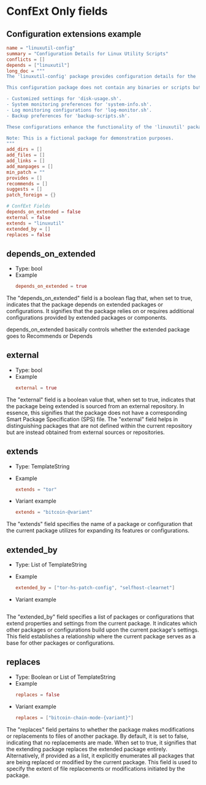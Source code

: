# ConfExt Only fields

## Configuration extensions example

```toml
name = "linuxutil-config"
summary = "Configuration Details for Linux Utility Scripts"
conflicts = []
depends = ["linuxutil"]
long_doc = """
The 'linuxutil-config' package provides configuration details for the 'linuxutil' package, which is a collection of useful utility scripts for managing and monitoring Linux systems.

This configuration package does not contain any binaries or scripts but adds configuration settings to the 'linuxutil' package. It includes:

- Customized settings for 'disk-usage.sh'.
- System monitoring preferences for 'system-info.sh'.
- Log monitoring configurations for 'log-monitor.sh'.
- Backup preferences for 'backup-scripts.sh'.

These configurations enhance the functionality of the 'linuxutil' package, allowing users to tailor the utility scripts to their specific needs.

Note: This is a fictional package for demonstration purposes.
"""
add_dirs = []
add_files = []
add_links = []
add_manpages = []
min_patch = ""
provides = []
recommends = []
suggests = []
patch_foreign = {}

# ConfExt Fields
depends_on_extended = false
external = false
extends = "linuxutil"
extended_by = []
replaces = false
```

## depends_on_extended

- Type: bool
- Example
  ```toml
  depends_on_extended = true
  ```

The "depends_on_extended" field is a boolean flag that, when set to true, indicates that the package depends on extended packages or configurations. It signifies that the package relies on or requires additional configurations provided by extended packages or components.

depends_on_extended basically controls whether the extended package goes to Recommends or Depends

## external

- Type: bool
- Example
  ```toml
  external = true
  ```

The "external" field is a boolean value that, when set to true, indicates that the package being extended is sourced from an external repository. In essence, this signifies that the package does not have a corresponding Smart Package Specification (SPS) file. The "external" field helps in distinguishing packages that are not defined within the current repository but are instead obtained from external sources or repositories.

## extends

- Type: TemplateString
- Example

  ```toml
  extends = "tor"
  ```

- Variant example

  ```toml
  extends = "bitcoin-@variant"
  ```

The "extends" field specifies the name of a package or configuration that the current package utilizes for expanding its features or configurations.

## extended_by

- Type: List of TemplateString
- Example

  ```toml
  extended_by = ["tor-hs-patch-config", "selfhost-clearnet"]
  ```

- Variant example

  ```toml

  ```

The "extended_by" field specifies a list of packages or configurations that extend properties and settings from the current package. It indicates which other packages or configurations build upon the current package's settings. This field establishes a relationship where the current package serves as a base for other packages or configurations.

## replaces

- Type: Boolean or List of TemplateString
- Example
  ```toml
  replaces = false
  ```
- Variant example
  ```toml
  replaces = ["bitcoin-chain-mode-{variant}"]
  ```

The "replaces" field pertains to whether the package makes modifications or replacements to files of another package. By default, it is set to false, indicating that no replacements are made. When set to true, it signifies that the extending package replaces the extended package entirely. Alternatively, if provided as a list, it explicitly enumerates all packages that are being replaced or modified by the current package. This field is used to specify the extent of file replacements or modifications initiated by the package.
